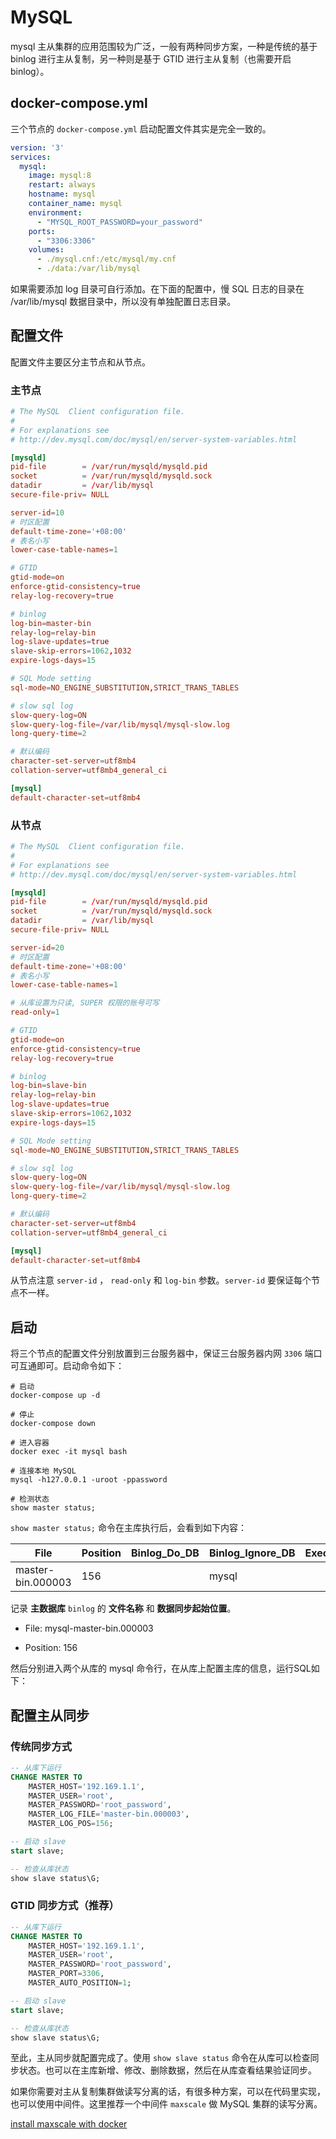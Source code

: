 # MySQL

mysql 主从集群的应用范围较为广泛，一般有两种同步方案，一种是传统的基于 binlog 进行主从复制，另一种则是基于 GTID 进行主从复制（也需要开启 binlog）。

## docker-compose.yml

三个节点的 `docker-compose.yml` 启动配置文件其实是完全一致的。

```yaml
version: '3'
services:
  mysql:
    image: mysql:8
    restart: always
    hostname: mysql
    container_name: mysql
    environment:
      - "MYSQL_ROOT_PASSWORD=your_password"
    ports:
      - "3306:3306"
    volumes:
      - ./mysql.cnf:/etc/mysql/my.cnf
      - ./data:/var/lib/mysql
```

如果需要添加 log 目录可自行添加。在下面的配置中，慢 SQL 日志的目录在 /var/lib/mysql 数据目录中，所以没有单独配置日志目录。

## 配置文件

配置文件主要区分主节点和从节点。

### 主节点

```cnf
# The MySQL  Client configuration file.
#
# For explanations see
# http://dev.mysql.com/doc/mysql/en/server-system-variables.html

[mysqld]
pid-file        = /var/run/mysqld/mysqld.pid
socket          = /var/run/mysqld/mysqld.sock
datadir         = /var/lib/mysql
secure-file-priv= NULL

server-id=10
# 时区配置
default-time-zone='+08:00'
# 表名小写
lower-case-table-names=1

# GTID
gtid-mode=on
enforce-gtid-consistency=true
relay-log-recovery=true

# binlog
log-bin=master-bin
relay-log=relay-bin
log-slave-updates=true
slave-skip-errors=1062,1032
expire-logs-days=15

# SQL Mode setting
sql-mode=NO_ENGINE_SUBSTITUTION,STRICT_TRANS_TABLES

# slow sql log
slow-query-log=ON
slow-query-log-file=/var/lib/mysql/mysql-slow.log
long-query-time=2

# 默认编码
character-set-server=utf8mb4
collation-server=utf8mb4_general_ci

[mysql]
default-character-set=utf8mb4
```

### 从节点

```cnf
# The MySQL  Client configuration file.
#
# For explanations see
# http://dev.mysql.com/doc/mysql/en/server-system-variables.html

[mysqld]
pid-file        = /var/run/mysqld/mysqld.pid
socket          = /var/run/mysqld/mysqld.sock
datadir         = /var/lib/mysql
secure-file-priv= NULL

server-id=20
# 时区配置
default-time-zone='+08:00'
# 表名小写
lower-case-table-names=1

# 从库设置为只读, SUPER 权限的账号可写
read-only=1

# GTID
gtid-mode=on
enforce-gtid-consistency=true
relay-log-recovery=true

# binlog
log-bin=slave-bin
relay-log=relay-bin
log-slave-updates=true
slave-skip-errors=1062,1032
expire-logs-days=15

# SQL Mode setting
sql-mode=NO_ENGINE_SUBSTITUTION,STRICT_TRANS_TABLES

# slow sql log
slow-query-log=ON
slow-query-log-file=/var/lib/mysql/mysql-slow.log
long-query-time=2

# 默认编码
character-set-server=utf8mb4
collation-server=utf8mb4_general_ci

[mysql]
default-character-set=utf8mb4
```

从节点注意 `server-id` ， `read-only` 和 `log-bin` 参数。`server-id` 要保证每个节点不一样。

## 启动

将三个节点的配置文件分别放置到三台服务器中，保证三台服务器内网 `3306` 端口可互通即可。启动命令如下：

```shell
# 启动
docker-compose up -d

# 停止
docker-compose down

# 进入容器
docker exec -it mysql bash

# 连接本地 MySQL
mysql -h127.0.0.1 -uroot -ppassword

# 检测状态
show master status;
```

`show master status;` 命令在主库执行后，会看到如下内容：

| File                    | Position | Binlog_Do_DB | Binlog_Ignore_DB | Executed_Gtid_Set |
| ----------------------- | -------- | ------------ | ---------------- | ----------------- |
| master-bin.000003       | 156      |              | mysql            |                   |

记录 **主数据库** `binlog` 的 **文件名称** 和 **数据同步起始位置**。

* File: mysql-master-bin.000003

* Position: 156

然后分别进入两个从库的 mysql 命令行，在从库上配置主库的信息，运行SQL如下：

## 配置主从同步

### 传统同步方式

```sql
-- 从库下运行
CHANGE MASTER TO
    MASTER_HOST='192.169.1.1',
    MASTER_USER='root',
    MASTER_PASSWORD='root_password',
    MASTER_LOG_FILE='master-bin.000003',
    MASTER_LOG_POS=156;

-- 启动 slave
start slave;

-- 检查从库状态
show slave status\G;
```

### GTID 同步方式（推荐）

```sql
-- 从库下运行
CHANGE MASTER TO
    MASTER_HOST='192.169.1.1',
    MASTER_USER='root',
    MASTER_PASSWORD='root_password',
	MASTER_PORT=3306,
    MASTER_AUTO_POSITION=1;

-- 启动 slave
start slave;

-- 检查从库状态
show slave status\G;
```

至此，主从同步就配置完成了。使用 `show slave status` 命令在从库可以检查同步状态。也可以在主库新增、修改、删除数据，然后在从库查看结果验证同步。

如果你需要对主从复制集群做读写分离的话，有很多种方案，可以在代码里实现，也可以使用中间件。这里推荐一个中间件 `maxscale` 做 MySQL 集群的读写分离。

[install maxscale with docker](../maxscale/README.md)